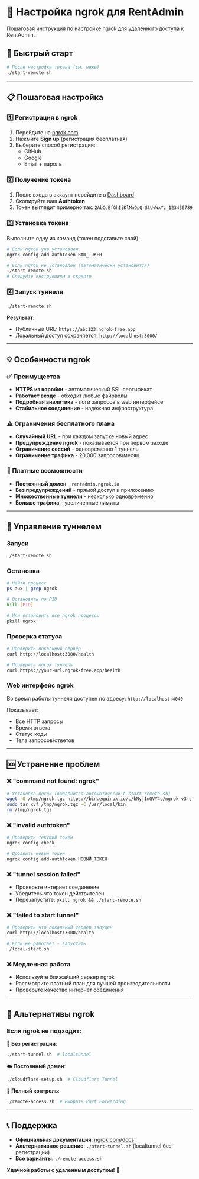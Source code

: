# 🔑 Настройка ngrok для RentAdmin

Пошаговая инструкция по настройке ngrok для удаленного доступа к RentAdmin.

## 🚀 Быстрый старт

```bash
# После настройки токена (см. ниже)
./start-remote.sh
```

---

## 📋 Пошаговая настройка

### 1️⃣ Регистрация в ngrok

1. Перейдите на [ngrok.com](https://ngrok.com/)
2. Нажмите **Sign up** (регистрация бесплатная)
3. Выберите способ регистрации:
   - GitHub
   - Google
   - Email + пароль

### 2️⃣ Получение токена

1. После входа в аккаунт перейдите в [Dashboard](https://dashboard.ngrok.com/get-started/your-authtoken)
2. Скопируйте ваш **Authtoken**
3. Токен выглядит примерно так: `2AbCdEfGhIjKlMnOpQrStUvWxYz_123456789`

### 3️⃣ Установка токена

Выполните одну из команд (токен подставьте свой):

```bash
# Если ngrok уже установлен
ngrok config add-authtoken ВАШ_ТОКЕН

# Если ngrok не установлен (автоматически установится)
./start-remote.sh
# Следуйте инструкциям в скрипте
```

### 4️⃣ Запуск туннеля

```bash
./start-remote.sh
```

**Результат**:
- Публичный URL: `https://abc123.ngrok-free.app`
- Локальный доступ сохраняется: `http://localhost:3000/`

---

## 💡 Особенности ngrok

### ✅ Преимущества
- **HTTPS из коробки** - автоматический SSL сертификат
- **Работает везде** - обходит любые файрволы
- **Подробная аналитика** - логи запросов в web интерфейсе
- **Стабильное соединение** - надежная инфраструктура

### ⚠️ Ограничения бесплатного плана
- **Случайный URL** - при каждом запуске новый адрес
- **Предупреждение ngrok** - показывается при первом заходе
- **Ограничение сессий** - одновременно 1 туннель
- **Ограничение трафика** - 20,000 запросов/месяц

### 🎯 Платные возможности
- **Постоянный домен** - `rentadmin.ngrok.io`
- **Без предупреждений** - прямой доступ к приложению
- **Множественные туннели** - несколько одновременно
- **Больше трафика** - увеличенные лимиты

---

## 🔧 Управление туннелем

### Запуск
```bash
./start-remote.sh
```

### Остановка
```bash
# Найти процесс
ps aux | grep ngrok

# Остановить по PID
kill [PID]

# Или остановить все ngrok процессы
pkill ngrok
```

### Проверка статуса
```bash
# Проверить локальный сервер
curl http://localhost:3000/health

# Проверить ngrok туннель
curl https://your-url.ngrok-free.app/health
```

### Web интерфейс ngrok
Во время работы туннеля доступен по адресу:
`http://localhost:4040`

Показывает:
- Все HTTP запросы
- Время ответа
- Статус коды
- Тела запросов/ответов

---

## 🆘 Устранение проблем

### ❌ "command not found: ngrok"
```bash
# Установка ngrok (выполнится автоматически в start-remote.sh)
wget -O /tmp/ngrok.tgz https://bin.equinox.io/c/bNyj1mQVY4c/ngrok-v3-stable-linux-amd64.tgz
sudo tar xvf /tmp/ngrok.tgz -C /usr/local/bin
rm /tmp/ngrok.tgz
```

### ❌ "invalid authtoken"
```bash
# Проверить текущий токен
ngrok config check

# Добавить новый токен
ngrok config add-authtoken НОВЫЙ_ТОКЕН
```

### ❌ "tunnel session failed"
- Проверьте интернет соединение
- Убедитесь что токен действителен
- Перезапустите: `pkill ngrok && ./start-remote.sh`

### ❌ "failed to start tunnel"
```bash
# Проверить что локальный сервер запущен
curl http://localhost:3000/health

# Если не работает - запустить
./local-start.sh
```

### ❌ Медленная работа
- Используйте ближайший сервер ngrok
- Рассмотрите платный план для лучшей производительности
- Проверьте качество интернет соединения

---

## 🌟 Альтернативы ngrok

### Если ngrok не подходит:

**🚀 Без регистрации**:
```bash
./start-tunnel.sh  # localtunnel
```

**☁️ Постоянный домен**:
```bash
./cloudflare-setup.sh  # Cloudflare Tunnel
```

**🔧 Полный контроль**:
```bash
./remote-access.sh  # Выбрать Port Forwarding
```

---

## 📞 Поддержка

- **Официальная документация**: [ngrok.com/docs](https://ngrok.com/docs)
- **Альтернативное решение**: `./start-tunnel.sh` (localtunnel без регистрации)
- **Все варианты**: `./remote-access.sh`

**Удачной работы с удаленным доступом!** 🚀